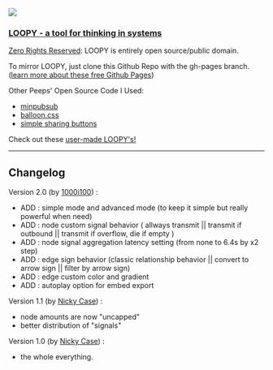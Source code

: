 ![](https://i.imgur.com/S8c7E8o.gif)

### [LOOPY - a tool for thinking in systems](https://1000i100.github.io/loopy/v2.0/)

[Zero Rights Reserved](http://creativecommons.org/publicdomain/zero/1.0/): 
LOOPY is entirely open source/public domain.

To mirror LOOPY, just clone this Github Repo with the gh-pages branch.    
([learn more about these free Github Pages](https://pages.github.com/))

Other Peeps' Open Source Code I Used:
- [minpubsub](https://github.com/daniellmb/MinPubSub)
- [balloon.css](https://kazzkiq.github.io/balloon.css/)
- [simple sharing buttons](https://simplesharingbuttons.com/)

Check out these [user-made LOOPY's!](http://ncase.me/loopy/v1.1/pages/examples)

---
## Changelog

Version 2.0 (by [1000i100](https://github.com/1000i100)) : 
- ADD : simple mode and advanced mode (to keep it simple but really powerful when need)
- ADD : node custom signal behavior ( allways transmit || transmit if outbound || transmit if overflow, die if empty )
- ADD : node signal aggregation latency setting (from none to 6.4s by x2 step)
- ADD : edge sign behavior (classic relationship behavior || convert to arrow sign || filter by arrow sign)
- ADD : edge custom color and gradient
- ADD : autoplay option for embed export

Version 1.1 (by [Nicky Case](https://github.com/ncase)) :
- node amounts are now "uncapped"    
- better distribution of "signals"

Version 1.0 (by [Nicky Case](https://github.com/ncase)) :
- the whole everything.
